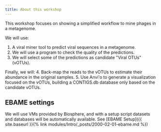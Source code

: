 ```yaml
---
title: About this workshop
---
```


This workshop focuses on showing a simplified workflow
to mine phages in a metagenome.

We will use:

1. A viral miner tool to predict viral sequences in a metagenome.
2. We will use a program to check the quality of the predictions.
3. We will select some of the predictions as candidate "Viral OTUs" (vOTUs).

Finally, we will:
4. Back-map the reads to the vOTUs to estimate their abundance in the original samples.
5. Use Anvi'o to generate a visualization focused on the vOTUs, building a CONTIGS.db database only based on the candidate vOTUs.

## EBAME settings

We will use VMs provided by Biosphere, and with a setup script datasets and databases will be automatically available.
See [EBAME Setup]({{ site.baseurl }}{% link modules/Intro/_posts/2000-02-01-ebame.md  %})